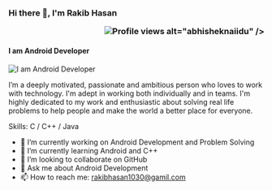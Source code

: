 ### Hi there 👋, I'm Rakib Hasan <p align="right"> ![Profile views](https://gpvc.arturio.dev/shovoalways) alt="abhisheknaiidu" />

#### I am Android Developer
![I am Android Developer](https://media-exp1.licdn.com/dms/image/C5616AQEI8XjNW8-NPw/profile-displaybackgroundimage-shrink_350_1400/0/1600029910412?e=1649289600&v=beta&t=HCalcQiJ1vkaAXslfHXxomBTB2pGO1-4iKvUBOsfRj8)

I’m a deeply motivated, passionate and ambitious person who loves to work with technology. I'm adept in working both individually and in teams. I'm highly dedicated to my work and enthusiastic about solving real life problems to help people and make the world a better place for everyone.

Skills: C / C++ /  Java

- 🔭 I’m currently working on Android Development and Problem Solving 
- 🌱 I’m currently learning Android and C++ 
- 👯 I’m looking to collaborate on GitHub 
- 💬 Ask me about Android Development 
- 📫 How to reach me: rakibhasan1030@gamil.com 
